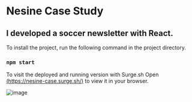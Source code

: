 # Nesine Case Study 
## I developed a soccer newsletter with React.

To install the project, run the following command in the project directory.
### `npm start`

To visit the deployed and running version with Surge.sh
Open [(https://nesine-case.surge.sh/)](https://nesine-case.surge.sh/) to view it in your browser.

![image](https://github.com/ugurkarakurt/nesine-case/assets/39516754/90ae5426-730a-42c5-a8be-5b633402d468)
